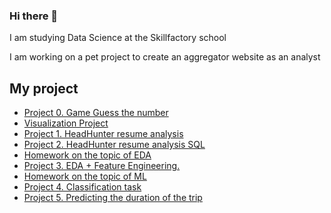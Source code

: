 ### Hi there 👋

I am studying Data Science at the Skillfactory school

I am working on a pet project to create an aggregator website as an analyst


## My project


* [Project 0. Game Guess the number](https://github.com/OlesyaNori/sf_datasciense/tree/main/project%200) 
* [Visualization Project](https://github.com/OlesyaNori/sf_datasciense/blob/main/Visualization%20Project/Final%20visualization%20tasks.ipynb)
* [Project 1. HeadHunter resume analysis](https://github.com/OlesyaNori/sf_datasciense/tree/main/project%201)
* [Project 2. HeadHunter resume analysis SQL](https://github.com/OlesyaNori/sf_datasciense/tree/main/project%202)
* [Homework on the topic of EDA](https://github.com/OlesyaNori/sf_datasciense/tree/main/Homework%20EDA)
* [Project 3. EDA + Feature Engineering.](https://github.com/OlesyaNori/sf_datasciense/tree/main/project%203)
* [Homework on the topic of ML](https://github.com/OlesyaNori/sf_datasciense/tree/main/Homework%20ML)
* [Project 4. Classification task](https://github.com/OlesyaNori/sf_datasciense/tree/main/project%204)
* [Project 5. Predicting the duration of the trip](https://github.com/OlesyaNori/sf_datasciense/tree/main/project%205)



<!--
**OlesyaNori/OlesyaNori** is a ✨ _special_ ✨ repository because its `README.md` (this file) appears on your GitHub profile.

Here are some ideas to get you started:

- 🔭 I’m currently working on ...
- 🌱 I’m currently learning ...
- 👯 I’m looking to collaborate on ...
- 🤔 I’m looking for help with ...
- 💬 Ask me about ...
- 📫 How to reach me: ...
- 😄 Pronouns: ...
- ⚡ Fun fact: ...
-->
